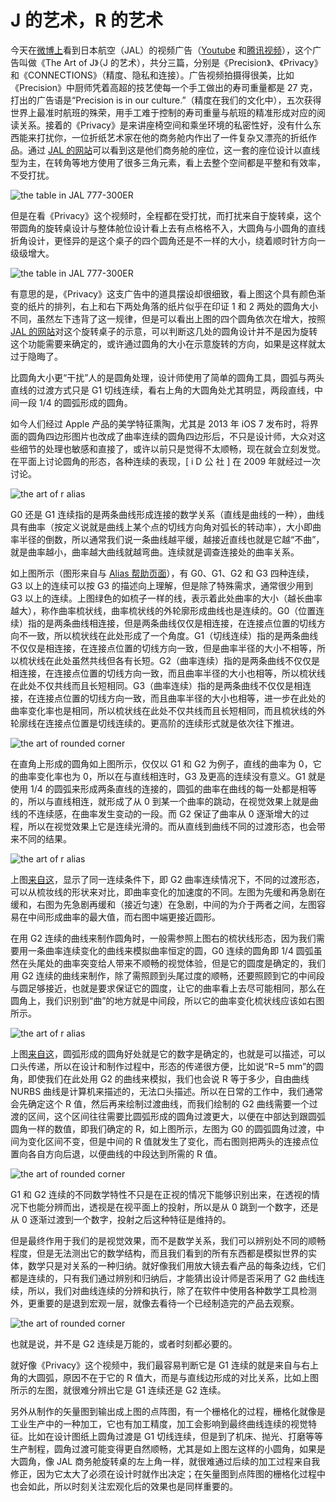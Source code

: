 # J 的艺术，R 的艺术

今天在[微博上](http://weibo.com/2214257545/Ff47uBgZb)看到日本航空（JAL）的视频广告（[Youtube](https://www.youtube.com/watch?v=jf7T7TY7134) 和[腾讯视频](https://v.qq.com/x/page/r0531bq5zfi.html)），这个广告叫做《The Art of J》（J 的艺术），共分三篇，分别是《Precision》、《Privacy》和《CONNECTIONS》（精度、隐私和连接）。广告视频拍摄得很美，比如《Precision》中厨师凭着高超的技艺使每一个手工做出的寿司重量都是 27 克，打出的广告语是“Precision is in our culture.”（精度在我们的文化中），五次获得世界上最准时航班的殊荣，用手工难于控制的寿司重量与航班的精准形成对应的阅读关系。接着的《Privacy》是来讲座椅空间和乘坐环境的私密性好，没有什么东西能来打扰你，一位折纸艺术家在他的商务舱内作出了一件复杂又漂亮的折纸作品。通过 [JAL 的网站](http://www.jal.co.jp/en/inter/service/business/seat/skysuite.html)可以看到这是他们商务舱的座位，这一套的座位设计以直线型为主，在转角等地方使用了很多三角元素，看上去整个空间都是平整和有效率，不受打扰。

![the table in JAL 777-300ER](http://www.hi-id.com/atcl/2017/the-art-of-r-table-in-JAL-777-300ER-2.jpg)

但是在看《Privacy》这个视频时，全程都在受打扰，而打扰来自于旋转桌，这个带圆角的旋转桌设计与整体舱位设计看上去有点格格不入，大圆角与小圆角的直线折角设计，更怪异的是这个桌子的四个圆角还是不一样的大小，绕着顺时针方向一级级增大。

![the table in JAL 777-300ER](http://www.hi-id.com/atcl/2017/the-art-of-r-table-in-JAL-777-300ER.jpg)

有意思的是，《Privacy》这支广告中的道具摆设却很细致，看上图这个具有颜色渐变的纸片的排列，右上和右下两处角落的纸片似乎在印证 1 和 2 两处的圆角大小不同，虽然左下违背了这一规律，但是可以看出上图的四个圆角依次在增大，按照 [JAL 的网站](http://www.jal.co.jp/en/inter/service/business/seat/skysuite.html)对这个旋转桌子的示意，可以判断这几处的圆角设计并不是因为旋转这个功能需要来确定的，或许通过圆角的大小在示意旋转的方向，如果是这样就太过于隐晦了。

比圆角大小更“干扰”人的是圆角处理，设计师使用了简单的圆角工具，圆弧与两头直线的过渡方式只是 G1 切线连续，看右上角的大圆角处尤其明显，两段直线，中间一段 1/4 的圆弧形成的圆角。

如今人们经过 Apple 产品的美学特征熏陶，尤其是 2013 年 iOS 7 发布时，将界面的圆角四边形图片也改成了曲率连续的圆角四边形后，不只是设计师，大众对这些细节的处理也敏感和直接了，或许以前只是觉得不太顺畅，现在就会立刻发觉。在平面上讨论圆角的形态，各种连续的表现，\[ i D 公 社 \] 在 2009 年就经过一次讨论。

![the art of r alias](http://www.hi-id.com/atcl/2017/the-art-of-r-alias-1.png)

G0 还是 G1 连续指的是两条曲线形成连接的数学关系（直线是曲线的一种），曲线具有曲率（按定义说就是曲线上某个点的切线方向角对弧长的转动率），大小即曲率半径的倒数，所以通常我们说一条曲线越平缓，越接近直线也就是它越“不曲”，就是曲率越小，曲率越大曲线就越弯曲。连续就是调查连接处的曲率关系。

如上图所示（图形来自与 [Alias 帮助页面](http://help.autodesk.com/view/ALIAS/2018/ENU/?guid=GUID-882B194B-E044-4921-B130-47391EFA1443)），有 G0、G1、G2 和 G3 四种连续，G3 以上的连续可以按 G3 的描述向上理解，但是除了特殊需求，通常很少用到 G3 以上的连续。上图绿色的如梳子一样的线，表示着此处曲率的大小（越长曲率越大），称作曲率梳状线，曲率梳状线的外轮廓形成曲线也是连续的。G0（位置连续）指的是两条曲线相连接，但是两条曲线仅仅是相连接，在连接点位置的切线方向不一致，所以梳状线在此处形成了一个角度。G1（切线连续）指的是两条曲线不仅仅是相连接，在连接点位置的切线方向一致，但是曲率半径的大小不相等，所以梳状线在此处虽然共线但各有长短。G2（曲率连续）指的是两条曲线不仅仅是相连接，在连接点位置的切线方向一致，而且曲率半径的大小也相等，所以梳状线在此处不仅共线而且长短相同。G3（曲率连续）指的是两条曲线不仅仅是相连接，在连接点位置的切线方向一致，而且曲率半径的大小也相等，进一步在此处的曲率变化率也是相同，所以梳状线在此处不仅共线而且长短相同，而且梳状线的外轮廓线在连接点位置是切线连续的。更高阶的连续形式就是依次往下推进。

![the art of rounded corner](http://www.hi-id.com/atcl/2017/the-art-of-r-rounded-corner-1.png)

在直角上形成的圆角如上图所示，仅仅以 G1 和 G2 为例子，直线的曲率为 0，它的曲率变化率也为 0，所以在与直线相连时，G3 及更高的连续没有意义。G1 就是使用 1/4 的圆弧来形成两条直线的连接的，圆弧的曲率在曲线的每一处都是相等的，所以与直线相连，就形成了从 0 到某一个曲率的跳动，在视觉效果上就是曲线的不连续感，在曲率发生变动的一段。而 G2 保证了曲率从 0 逐渐增大的过程，所以在视觉效果上它是连续光滑的。而从直线到曲线不同的过渡形态，也会带来不同的结果。

![the art of r alias](http://www.hi-id.com/atcl/2017/the-art-of-r-alias-2.png)

上图[来自这](http://help.autodesk.com/view/ALIAS/2018/ENU/?guid=GUID-E1BDFBD0-33CC-44C4-866D-5F367105A050)，显示了同一连续条件下，即 G2 曲率连续情况下，不同的过渡形态，可以从梳妆线的形状来对比，即曲率变化的加速度的不同。左图为先缓和再急剧在缓和，右图为先急剧再缓和（接近匀速）在急剧，中间的为介于两者之间，左图容易在中间形成曲率的最大值，而右图中端更接近圆形。

在用 G2 连续的曲线来制作圆角时，一般需参照上图右的梳状线形态，因为我们需要用一条曲率连续变化的曲线来模拟曲率恒定的圆，G0 连续的圆角即 1/4 圆弧虽然在头尾处的曲率突变给人带来不顺畅的视觉体验，但是它的圆度是确定的，我们用 G2 连续的曲线来制作，除了需照顾到头尾过度的顺畅，还要照顾到它的中间段与圆足够接近，也就是要求保证它的圆度，让它的曲率看上去尽可能相同，那么在圆角上，我们识别到“曲”的地方就是中间段，所以它的曲率变化梳状线应该如右图所示。

![the art of r alias](http://www.hi-id.com/atcl/2017/the-art-of-r-alias-3.png)

上图[来自这](http://help.autodesk.com/view/ALIAS/2018/ENU/?guid=GUID-E1BDFBD0-33CC-44C4-866D-5F367105A050)，圆弧形成的圆角好处就是它的数字是确定的，也就是可以描述，可以口头传递，所以在设计和制作过程中，形态的传递很方便，比如说“R=5 mm”的圆角，即使我们在此处用 G2 的曲线来模拟，我们也会说 R 等于多少，自由曲线 NURBS 曲线是计算机来描述的，无法口头描述。所以在日常的工作中，我们通常会先确定这个 R 值，然后再来绘制过渡曲线，而我们绘制的 G2 曲线需要一个过渡的区间，这个区间往往需要比圆弧形成的圆角过渡更大，以便在中部达到跟圆弧圆角一样的数值，即我们确定的 R，如上图所示，左图为 G0 的圆弧圆角过渡，中间为变化区间不变，但是中间的 R 值就发生了变化，而右图则把两头的连接点位置向各自方向后退，以便曲线的中段达到所需的 R 值。

![the art of rounded corner](http://www.hi-id.com/atcl/2017/the-art-of-r-rounded-corner-2.png)

G1 和 G2 连续的不同数学特性不只是在正视的情况下能够识别出来，在透视的情况下也能分辨而出，透视是在视平面上的投射，所以是从 0 跳到一个数字，还是从 0 逐渐过渡到一个数字，投射之后这种特征是维持的。

但是最终作用于我们的是视觉效果，而不是数学关系，我们可以辨别处不同的顺畅程度，但是无法测出它的数学结构，而且我们看到的所有东西都是模拟世界的实体，数学只是对关系的一种归纳。就好像我们用放大镜去看产品的每条边线，它们都是连续的，只有我们通过辨别和归纳后，才能猜出设计师是否采用了 G2 曲线连续，所以，我们对曲线连续的分辨和执行，除了在软件中使用各种数学工具检测外，更重要的是退到宏观一层，就像去看待一个已经制造完的产品去观察。

![the art of rounded corner](http://www.hi-id.com/atcl/2017/the-art-of-r-rounded-corner-3.png)

也就是说，并不是 G2 连续是万能的，或者时刻都必要的。

就好像《Privacy》这个视频中，我们最容易判断它是 G1 连续的就是来自与右上角的大圆弧，原因不在于它的 R 值大，而是与直线边形成的对比关系，比如上图所示的左图，就很难分辨出它是 G1 连续还是 G2 连续。

另外从制作的矢量图到输出成上图的点阵图，有一个栅格化的过程，栅格化就像是工业生产中的一种加工，它也有加工精度，加工会影响到最终曲线连续的视觉特征。比如在设计图纸上圆角过渡是 G1 切线连续，但是到了机床、抛光、打磨等等生产制程，圆角过渡可能变得更自然顺畅，尤其是如上图左这样的小圆角，如果是大圆角，像 JAL 商务舱旋转桌的左上角一样，就很难通过后续的加工过程来自我修正，因为它太大了必须在设计时就作出决定；在矢量图到点阵图的栅格化过程中也会如此，所以时刻关注宏观化后的效果也是同样重要的。


